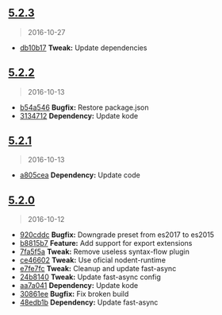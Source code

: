 <a name="5.2.3"></a>
## [5.2.3](https://github.com/simondegraeve/babel-preset-saya/compare/v5.2.2...v5.2.3)
> 2016-10-27

* [db10b17](https://github.com/simondegraeve/babel-preset-saya/commit/db10b17) **Tweak:** Update dependencies

<a name="5.2.2"></a>
## [5.2.2](https://github.com/simondegraeve/babel-preset-saya/compare/v5.2.1...v5.2.2)
> 2016-10-13

* [b54a546](https://github.com/simondegraeve/babel-preset-saya/commit/b54a546) **Bugfix:** Restore package.json
* [3134712](https://github.com/simondegraeve/babel-preset-saya/commit/3134712) **Dependency:** Update kode

<a name="5.2.1"></a>
## [5.2.1](https://github.com/simondegraeve/babel-preset-saya/compare/v5.2.0...v5.2.1)
> 2016-10-13

* [a805cea](https://github.com/simondegraeve/babel-preset-saya/commit/a805cea) **Dependency:** Update code

<a name="5.2.0"></a>
## [5.2.0](https://github.com/simondegraeve/babel-preset-saya/compare/920cddc...v5.2.0)
> 2016-10-12

* [920cddc](https://github.com/simondegraeve/babel-preset-saya/commit/920cddc) **Bugfix:** Downgrade preset from es2017 to es2015
* [b8815b7](https://github.com/simondegraeve/babel-preset-saya/commit/b8815b7) **Feature:** Add support for export extensions
* [7fa5f5a](https://github.com/simondegraeve/babel-preset-saya/commit/7fa5f5a) **Tweak:** Remove useless syntax-flow plugin
* [ce46602](https://github.com/simondegraeve/babel-preset-saya/commit/ce46602) **Tweak:** Use oficial nodent-runtime
* [e7fe7fc](https://github.com/simondegraeve/babel-preset-saya/commit/e7fe7fc) **Tweak:** Cleanup and update fast-async
* [24b8140](https://github.com/simondegraeve/babel-preset-saya/commit/24b8140) **Tweak:** Update fast-async config
* [aa7a041](https://github.com/simondegraeve/babel-preset-saya/commit/aa7a041) **Dependency:** Update kode
* [30861ee](https://github.com/simondegraeve/babel-preset-saya/commit/30861ee) **Bugfix:** Fix broken build
* [48edb1b](https://github.com/simondegraeve/babel-preset-saya/commit/48edb1b) **Dependency:** Update fast-async

